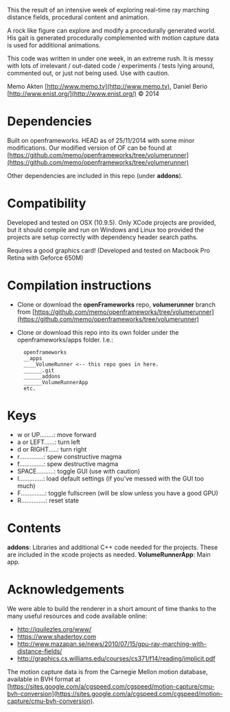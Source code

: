 This the result of an intensive week of exploring real-time ray marching distance fields, procedural content and animation.

A rock like figure can explore and modify a procedurally generated world.
His gait is generated procedurally complemented with motion capture data is used for additional animations.

This code was written in under one week, in an extreme rush. It is messy with lots of irrelevant / out-dated code / experiments / tests lying around, commented out, or just not being used. Use with caution. 

Memo Akten [http://www.memo.tv](http://www.memo.tv), Daniel Berio [http://www.enist.org/](http://www.enist.org/) © 2014



Dependencies 
============
Built on openframeworks. HEAD as of 25/11/2014 with some minor modifications. Our modified version of OF can be found at [https://github.com/memo/openframeworks/tree/volumerunner](https://github.com/memo/openframeworks/tree/volumerunner)

Other dependencies are included in this repo (under **addons**).


Compatibility
=============
Developed and tested on OSX (10.9.5). Only XCode projects are provided, but it should compile and run on Windows and Linux too provided the projects are setup correctly with dependency header search paths. 

Requires a good graphics card! (Developed and tested on Macbook Pro Retina with Geforce 650M)



Compilation instructions
========================
* Clone or download the **openFrameworks** repo, **volumerunner** branch from
[https://github.com/memo/openframeworks/tree/volumerunner](https://github.com/memo/openframeworks/tree/volumerunner)
* Clone or download this repo into its own folder under the openframeworks/apps folder. I.e.:

		openframeworks
		__apps
		____VolumeRunner <-- this repo goes in here.
		______.git
		______addons
		______VolumeRunnerApp
		etc.
		

Keys
============
* w or UP........: move forward
* a or LEFT......: turn left
* d or RIGHT.....: turn right
* r..............: spew constructive magma
* f..............: spew destructive magma
* SPACE..........: toggle GUI (use with caution)
* l..............: load default settings (if you've messed with the GUI too much)
* F..............: toggle fullscreen (will be slow unless you have a good GPU)
* R..............: reset state

		
    
Contents
================

**addons**: Libraries and additional C++ code needed for the projects. These are included in the xcode projects as needed.
**VolumeRunnerApp**: Main app.


Acknowledgements
============

We were able to build the renderer in a short amount of time thanks to the many useful resources and code available online:

* http://iquilezles.org/www/
* https://www.shadertoy.com
* http://www.mazapan.se/news/2010/07/15/gpu-ray-marching-with-distance-fields/
* http://graphics.cs.williams.edu/courses/cs371/f14/reading/implicit.pdf

The motion capture data is from the Carnegie Mellon motion database, available in BVH format at [https://sites.google.com/a/cgspeed.com/cgspeed/motion-capture/cmu-bvh-conversion](https://sites.google.com/a/cgspeed.com/cgspeed/motion-capture/cmu-bvh-conversion).



